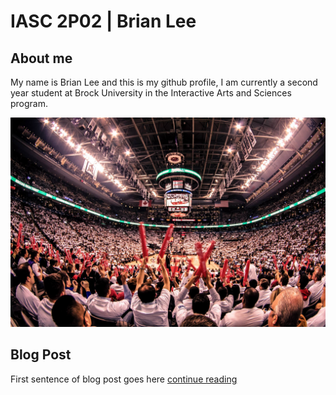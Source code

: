 # IASC 2P02 | Brian Lee

## About me

My name is Brian Lee and this is my github profile, I am currently a second year student at Brock University in the Interactive Arts and Sciences program.

![](images/raptors.jpg)

## Blog Post

First sentence of blog post goes here [continue reading](blog)
